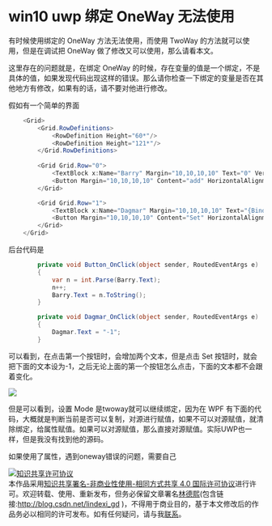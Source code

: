 
# win10 uwp 绑定 OneWay 无法使用

有时候使用绑定的 OneWay 方法无法使用，而使用 TwoWay 的方法就可以使用，但是在调试把 OneWay 做了修改又可以使用，那么请看本文。

<!--more-->



<!-- csdn -->

这里存在的问题就是，在绑定 OneWay 的时候，存在变量的值是一个绑定，不是具体的值，如果发现代码出现这样的错误。那么请你检查一下绑定的变量是否在其他地方有修改，如果有的话，请不要对他进行修改。

假如有一个简单的界面

```csharp
    <Grid>
        <Grid.RowDefinitions>
            <RowDefinition Height="60*"/>
            <RowDefinition Height="121*"/>
        </Grid.RowDefinitions>
      
        <Grid Grid.Row="0">
            <TextBlock x:Name="Barry" Margin="10,10,10,10" Text="0" VerticalAlignment="Center"></TextBlock>
            <Button Margin="10,10,10,10" Content="add" HorizontalAlignment="Right" Click="Button_OnClick"></Button>
        </Grid>

        <Grid Grid.Row="1">
            <TextBlock x:Name="Dagmar" Margin="10,10,10,10" Text="{Binding Text,ElementName=Barry,Mode=OneWay}" VerticalAlignment="Center"></TextBlock>
            <Button Margin="10,10,10,10" Content="Set" HorizontalAlignment="Right" Click="Dagmar_OnClick"></Button>
        </Grid>
    </Grid>

```
后台代码是

```csharp
        private void Button_OnClick(object sender, RoutedEventArgs e)
        {
            var n = int.Parse(Barry.Text);
            n++;
            Barry.Text = n.ToString();
        }

        private void Dagmar_OnClick(object sender, RoutedEventArgs e)
        {
            Dagmar.Text = "-1";
        }
```

可以看到，在点击第一个按钮时，会增加两个文本，但是点击 Set 按钮时，就会把下面的文本设为-1，之后无论上面的第一个按钮怎么点击，下面的文本都不会跟着变化。

![](http://7xqpl8.com1.z0.glb.clouddn.com/34fdad35-5dfe-a75b-2b4b-8c5e313038e2%2F2017%25E5%25B9%25B47%25E6%259C%258824319.gif)

但是可以看到，设置 Mode 是twoway就可以继续绑定，因为在 WPF 有下面的代码，大概就是判断当前是否可以复制，对源进行赋值，如果不可以对源赋值，就清除绑定，给属性赋值。如果可以对源赋值，那么直接对源赋值。实际UWP也一样，但是我没有找到他的源码。

如果使用了属性，遇到oneway错误的问题，需要自己



<a rel="license" href="http://creativecommons.org/licenses/by-nc-sa/4.0/"><img alt="知识共享许可协议" style="border-width:0" src="https://licensebuttons.net/l/by-nc-sa/4.0/88x31.png" /></a><br />本作品采用<a rel="license" href="http://creativecommons.org/licenses/by-nc-sa/4.0/">知识共享署名-非商业性使用-相同方式共享 4.0 国际许可协议</a>进行许可。欢迎转载、使用、重新发布，但务必保留文章署名[林德熙](http://blog.csdn.net/lindexi_gd)(包含链接:http://blog.csdn.net/lindexi_gd )，不得用于商业目的，基于本文修改后的作品务必以相同的许可发布。如有任何疑问，请与我[联系](mailto:lindexi_gd@163.com)。